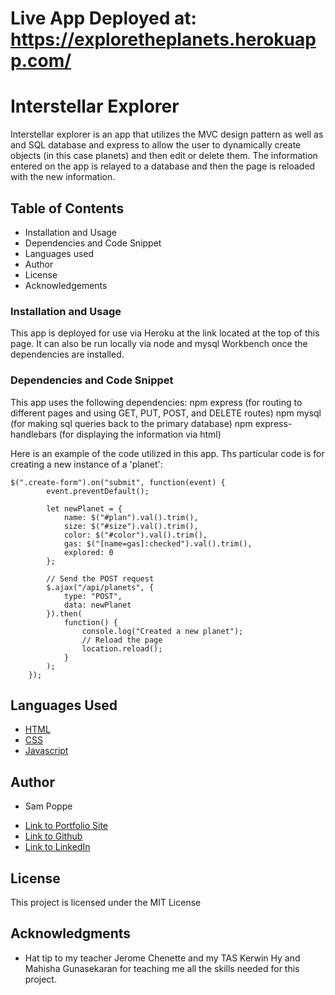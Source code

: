 # Live App Deployed at: https://exploretheplanets.herokuapp.com/

# Interstellar Explorer

Interstellar explorer is an app that utilizes the MVC design pattern as well as and SQL database and express to allow the user to dynamically create objects (in this case planets) and then edit or delete them. The information entered on the app is relayed to a database and then the page is reloaded with the new information.

## Table of Contents

* Installation and Usage
* Dependencies and Code Snippet
* Languages used
* Author
* License
* Acknowledgements

### Installation and Usage

This app is deployed for use via Heroku at the link located at the top of this page. It can also be run locally via node and mysql Workbench once the dependencies are installed.

### Dependencies and Code Snippet

This app uses the following dependencies:
npm express (for routing to different pages and using GET, PUT, POST, and DELETE routes)
npm mysql (for making sql queries back to the primary database)
npm express-handlebars (for displaying the information via html)

Here is an example of the code utilized in this app. Ths particular code is for creating a new instance of a 'planet':

```
$(".create-form").on("submit", function(event) {
        event.preventDefault();

        let newPlanet = {
            name: $("#plan").val().trim(),
            size: $("#size").val().trim(),
            color: $("#color").val().trim(),
            gas: $("[name=gas]:checked").val().trim(),
            explored: 0
        };

        // Send the POST request
        $.ajax("/api/planets", {
            type: "POST",
            data: newPlanet
        }).then(
            function() {
                console.log("Created a new planet");
                // Reload the page
                location.reload();
            }
        );
    });
```

## Languages Used

* [HTML](https://developer.mozilla.org/en-US/docs/Web/HTML)
* [CSS](https://developer.mozilla.org/en-US/docs/Web/CSS)
* [Javascript](https://developer.mozilla.org/en-US/docs/Web/JavaScript)

## Author

* Sam Poppe 

- [Link to Portfolio Site](https://popsizzle.github.io/Portfolio/)
- [Link to Github](https://github.com/PopSizzle)
- [Link to LinkedIn](https://www.linkedin.com/in/sam-poppe-623281193/)

## License

This project is licensed under the MIT License 

## Acknowledgments

* Hat tip to my teacher Jerome Chenette and my TAS Kerwin Hy and Mahisha Gunasekaran for teaching me all the skills needed for this project.
